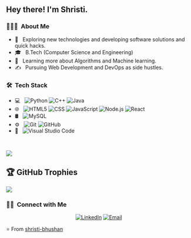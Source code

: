 
<h2> Hey there! I'm Shristi.</h2>

<h3> 👨🏻‍💻 &nbsp;About Me </h3>

- 🤔 &nbsp; Exploring new technologies and developing software solutions and quick hacks.
- 🎓 &nbsp; B.Tech (Computer Science and Engineering)
- 🌱 &nbsp; Learning more about Algorithms and Machine learning.
- ✍️ &nbsp; Pursuing Web Development and DevOps as side hustles.

<h3> 🛠 &nbsp;Tech Stack</h3>

- 💻 &nbsp;
  ![Python](https://img.shields.io/badge/Python-3670A0?style=flat&logo=python&logoColor=ffdd54)
  ![C++](https://img.shields.io/badge/-C++-333333?style=flat&logo=C%2B%2B&logoColor=00599C)
  ![Java](	https://img.shields.io/badge/Java-ED8B00?style=flat&logo=java)
- 🌐 &nbsp;
  ![HTML5](https://img.shields.io/badge/-HTML5-333333?style=flat&logo=HTML5)
  ![CSS](https://img.shields.io/badge/-CSS-333333?style=flat&logo=CSS3&logoColor=1572B6)
  ![JavaScript](https://img.shields.io/badge/-JavaScript-333333?style=flat&logo=javascript)
  ![Node.js](https://img.shields.io/badge/-Node.js-333333?style=flat&logo=node.js)
  ![React](https://img.shields.io/badge/-React-333333?style=flat&logo=react)
- 🛢 &nbsp;
  ![MySQL](https://img.shields.io/badge/-MySQL-333333?style=flat&logo=mysql)
- ⚙️ &nbsp;
  ![Git](https://img.shields.io/badge/-Git-333333?style=flat&logo=git)
  ![GitHub](https://img.shields.io/badge/-GitHub-333333?style=flat&logo=github)
- 🔧 &nbsp;
  ![Visual Studio Code](https://img.shields.io/badge/-Visual%20Studio%20Code-333333?style=flat&logo=visual-studio-code&logoColor=007ACC)

<br/>

![](https://github-readme-streak-stats.herokuapp.com/?user=shristi-bhushan&theme=dark&hide_border=false)

## 🏆 GitHub Trophies
![](https://github-profile-trophy.vercel.app/?username=shristi-bhushan&theme=radical&no-frame=false&no-bg=false&margin-w=4)

<h3> 🤝🏻 &nbsp;Connect with Me </h3>

<p align="center">
<a href="https://www.linkedin.com/in/shristi-bhushan-6865b6207"><img alt="LinkedIn" src="https://img.shields.io/badge/LinkedIn-Shristi%20Bhushan-blue?style=flat-square&logo=linkedin"></a>
<a href="mailto:shristibhushan2001@gmail.com"><img alt="Email" src="https://img.shields.io/badge/Email-shristibhushan2001@gmail.com-blue?style=flat-square&logo=gmail"></a>
</p>

⭐️ From [shristi-bhushan](https://github.com/shristi-bhushan)

